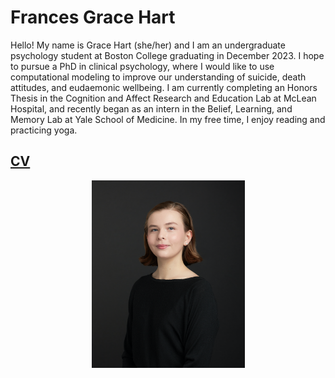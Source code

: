 # Frances Grace Hart

Hello! My name is Grace Hart (she/her) and I am an undergraduate psychology student at Boston College graduating in December 2023. I hope to pursue a PhD in clinical psychology, where I would like to use computational modeling to improve our understanding of suicide, death attitudes, and eudaemonic wellbeing. I am currently completing an Honors Thesis in the Cognition and Affect Research and Education Lab at McLean Hospital, and recently began as an intern in the Belief, Learning, and Memory Lab at Yale School of Medicine. In my free time, I enjoy reading and practicing yoga.

## [CV](https://github.com/hartfa/hartfa.github.io/files/11923717/Hart.July.2023.CV.docx.pdf)

<p align="center">
  <img width="245" height="300" src="/assets/images/hart.png">
</p>
